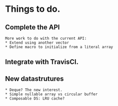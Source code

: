 # Things to do.
## Complete the API
    More work to do with the current API:
    * Extend using another vector
    * Define macro to initialize from a literal array
## Integrate with TravisCI.
## New datastrutures
    * Deque? The new interest.
    * Simple nullable array vs circular buffer
    * Composable DS: LRU cache?
